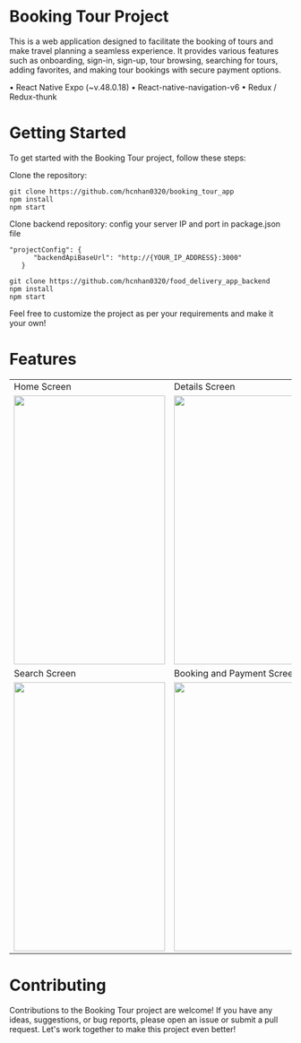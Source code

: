 # Booking Tour Project

This is a web application designed to facilitate the booking of tours and make travel planning a seamless experience. It provides various features such as onboarding, sign-in, sign-up, tour browsing, searching for tours, adding favorites, and making tour bookings with secure payment options.

• React Native Expo (~v.48.0.18)
• React-native-navigation-v6
• Redux / Redux-thunk

# Getting Started

To get started with the Booking Tour project, follow these steps:

Clone the repository:
```
git clone https://github.com/hcnhan0320/booking_tour_app
npm install
npm start
```
Clone backend repository: config your server IP and port in package.json file
```
"projectConfig": {
      "backendApiBaseUrl": "http://{YOUR_IP_ADDRESS}:3000"
   }
```
```
git clone https://github.com/hcnhan0320/food_delivery_app_backend
npm install
npm start
```
Feel free to customize the project as per your requirements and make it your own!

# Features
<table>
  <tr>
    <td>Home Screen</td>
     <td>Details Screen</td>
  </tr>
  <tr>
    <td><img src="https://github.com/hcnhan0320/booking_tour_app/assets/102786357/f1af7622-37b4-44de-881e-27545749425c" width=270 height=480></td>
    <td><img src="https://github.com/hcnhan0320/booking_tour_app/assets/102786357/228521e5-12e5-4b20-b9cf-bf1b4f2ceb4d" width=270 height=480></td>
  </tr>
<tr>
    <td>Search Screen</td>
     <td>Booking and Payment Screen</td>
  </tr>
  <tr>
    <td><img src="https://github.com/hcnhan0320/booking_tour_app/assets/102786357/80899bad-a520-4997-8211-2076a03234da" width=270 height=480></td>
    <td><img src="https://github.com/hcnhan0320/booking_tour_app/assets/102786357/bc87075d-33b1-4087-ab76-55b60bd39cd0" width=270 height=480></td>
  </tr>
 </table>

# Contributing

Contributions to the Booking Tour project are welcome! If you have any ideas, suggestions, or bug reports, please open an issue or submit a pull request. Let's work together to make this project even better!
